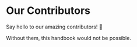 <script setup>
import { VPTeamMembers } from 'vitepress/theme'

const members = [
  {
    avatar: 'https://avatars.githubusercontent.com/u/24614929',
    name: 'Alex',
    title: 'Director',
    links: [
      { icon: 'github', link: 'https://github.com/zuedev' },
      { icon: 'twitter', link: 'https://twitter.com/zuedev' }
    ]
  },
]
</script>

# Our Contributors

Say hello to our amazing contributors! 👋

Without them, this handbook would not be possible.

<VPTeamMembers size="small" :members="members" />
